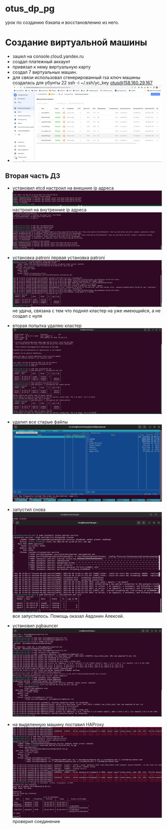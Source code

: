 # otus_dp_pg
урок по созданию бэкапа и восстановлению из него.

# Создание виртуальной машины
- зашел на console.cloud.yandex.ru
- создал платежный аккаунт
- привязал к нему  виртуальную карту
- создал 7 виртуальных машин. 
- для связи использовал сгенерированный rsa ключ
машины создалась для убунты 22
  ssh -i ~/.ssh/yc_key otus@158.160.29.167
- ![тест1 ](../picture/lesson_06/p01.png)

## Вторая часть ДЗ
  


- установил etcd 
  настроил на внешние ip адреса
  ![etcd](../picture/lesson_06/p02.png)
  настроил на внутренние ip адреса
  ![etcd](../picture/lesson_06/p03.png)


- установка patroni
  первая установка patroni
  ![patroni](../picture/lesson_06/p04.png)
  не удача, связана с тем что поднял кластер на уже имеющийся, а не создал с нуля 
- вторая попытка
  удаляю кластер
  ![patroni](../picture/lesson_06/p05.png)
- удалил все старые файлы
  ![patroni](../picture/lesson_06/p06.png)
- запустил снова
  ![patroni](../picture/lesson_06/p07.png)
  все запустилось. Помощь оказал Авдонин Алексей.   
- установил pgbauncer
  ![pgbauncer](../picture/lesson_06/p08.png)
- на выделенную машину поставил HAProxy
  ![HAProxy](../picture/lesson_06/p09.png)
  проверил соединение
 
